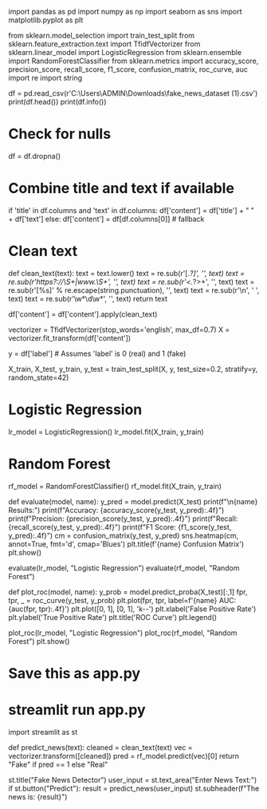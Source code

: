 import pandas as pd
import numpy as np
import seaborn as sns
import matplotlib.pyplot as plt

from sklearn.model_selection import train_test_split
from sklearn.feature_extraction.text import TfidfVectorizer
from sklearn.linear_model import LogisticRegression
from sklearn.ensemble import RandomForestClassifier
from sklearn.metrics import accuracy_score, precision_score, recall_score, f1_score, confusion_matrix, roc_curve, auc
import re
import string

df = pd.read_csv(r'C:\Users\ADMIN\Downloads\fake_news_dataset (1).csv')
print(df.head())
print(df.info())

# Check for nulls
df = df.dropna()

# Combine title and text if available
if 'title' in df.columns and 'text' in df.columns:
    df['content'] = df['title'] + " " + df['text']
else:
    df['content'] = df[df.columns[0]]  # fallback

# Clean text
def clean_text(text):
    text = text.lower()
    text = re.sub(r'\[.*?\]', '', text)
    text = re.sub(r'https?://\S+|www\.\S+', '', text)
    text = re.sub(r'<.*?>+', '', text)
    text = re.sub(r'[%s]' % re.escape(string.punctuation), '', text)
    text = re.sub(r'\n', ' ', text)
    text = re.sub(r'\w*\d\w*', '', text)
    return text

df['content'] = df['content'].apply(clean_text)

vectorizer = TfidfVectorizer(stop_words='english', max_df=0.7)
X = vectorizer.fit_transform(df['content'])

y = df['label']  # Assumes 'label' is 0 (real) and 1 (fake)

X_train, X_test, y_train, y_test = train_test_split(X, y, test_size=0.2, stratify=y, random_state=42)

# Logistic Regression
lr_model = LogisticRegression()
lr_model.fit(X_train, y_train)

# Random Forest
rf_model = RandomForestClassifier()
rf_model.fit(X_train, y_train)

def evaluate(model, name):
    y_pred = model.predict(X_test)
    print(f"\n{name} Results:")
    print(f"Accuracy: {accuracy_score(y_test, y_pred):.4f}")
    print(f"Precision: {precision_score(y_test, y_pred):.4f}")
    print(f"Recall: {recall_score(y_test, y_pred):.4f}")
    print(f"F1 Score: {f1_score(y_test, y_pred):.4f}")
    cm = confusion_matrix(y_test, y_pred)
    sns.heatmap(cm, annot=True, fmt='d', cmap='Blues')
    plt.title(f'{name} Confusion Matrix')
    plt.show()

evaluate(lr_model, "Logistic Regression")
evaluate(rf_model, "Random Forest")

def plot_roc(model, name):
    y_prob = model.predict_proba(X_test)[:,1]
    fpr, tpr, _ = roc_curve(y_test, y_prob)
    plt.plot(fpr, tpr, label=f'{name} AUC: {auc(fpr, tpr):.4f}')
    plt.plot([0, 1], [0, 1], 'k--')
    plt.xlabel('False Positive Rate')
    plt.ylabel('True Positive Rate')
    plt.title('ROC Curve')
    plt.legend()

plot_roc(lr_model, "Logistic Regression")
plot_roc(rf_model, "Random Forest")
plt.show()

# Save this as app.py
# streamlit run app.py
import streamlit as st

def predict_news(text):
    cleaned = clean_text(text)
    vec = vectorizer.transform([cleaned])
    pred = rf_model.predict(vec)[0]
    return "Fake" if pred == 1 else "Real"

st.title("Fake News Detector")
user_input = st.text_area("Enter News Text:")
if st.button("Predict"):
    result = predict_news(user_input)
    st.subheader(f"The news is: {result}")

